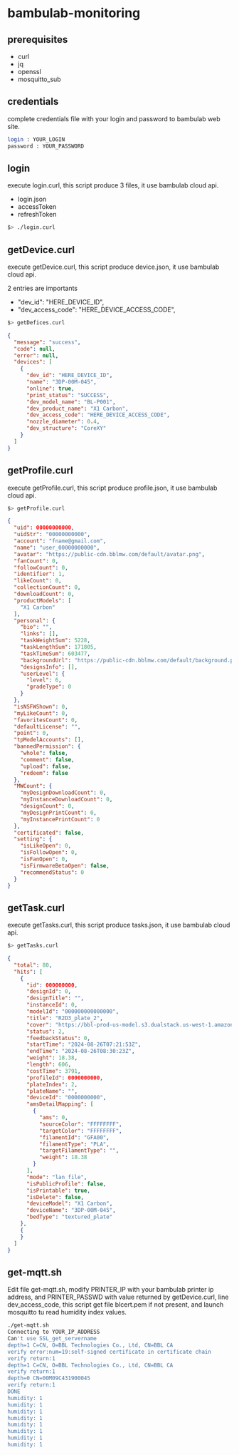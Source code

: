 # bambulab-monitoring

## prerequisites

* curl
* jq
* openssl
* mosquitto_sub

## credentials

complete credentials file with your login and password to bambulab web site.

```bash
login : YOUR_LOGIN
password : YOUR_PASSWORD
```

## login

execute login.curl, this script produce 3 files, it use bambulab cloud api.
* login.json
* accessToken
* refreshToken

```bash
$> ./login.curl
```

## getDevice.curl

execute getDevice.curl, this script produce device.json, it use bambulab cloud api.

2 entries are importants 
* "dev_id": "HERE_DEVICE_ID",
* "dev_access_code": "HERE_DEVICE_ACCESS_CODE",

```bash
$> getDefices.curl
```
```json
{
  "message": "success",
  "code": null,
  "error": null,
  "devices": [
    {
      "dev_id": "HERE_DEVICE_ID",
      "name": "3DP-00M-045",
      "online": true,
      "print_status": "SUCCESS",
      "dev_model_name": "BL-P001",
      "dev_product_name": "X1 Carbon",
      "dev_access_code": "HERE_DEVICE_ACCESS_CODE",
      "nozzle_diameter": 0.4,
      "dev_structure": "CoreXY"
    }
  ]
}
```

## getProfile.curl

execute getProfile.curl, this script produce profile.json, it use bambulab cloud api.

```bash
$> getProfile.curl
```
```json
{
  "uid": 00000000000,
  "uidStr": "00000000000",
  "account": "fname@gmail.com",
  "name": "user_00000000000",
  "avatar": "https://public-cdn.bblmw.com/default/avatar.png",
  "fanCount": 0,
  "followCount": 0,
  "identifier": 1,
  "likeCount": 0,
  "collectionCount": 0,
  "downloadCount": 0,
  "productModels": [
    "X1 Carbon"
  ],
  "personal": {
    "bio": "",
    "links": [],
    "taskWeightSum": 5228,
    "taskLengthSum": 171805,
    "taskTimeSum": 603477,
    "backgroundUrl": "https://public-cdn.bblmw.com/default/background.png",
    "designsInfo": [],
    "userLevel": {
      "level": 6,
      "gradeType": 0
    }
  },
  "isNSFWShown": 0,
  "myLikeCount": 0,
  "favoritesCount": 0,
  "defaultLicense": "",
  "point": 0,
  "tpModelAccounts": [],
  "bannedPermission": {
    "whole": false,
    "comment": false,
    "upload": false,
    "redeem": false
  },
  "MWCount": {
    "myDesignDownloadCount": 0,
    "myInstanceDownloadCount": 0,
    "designCount": 0,
    "myDesignPrintCount": 0,
    "myInstancePrintCount": 0
  },
  "certificated": false,
  "setting": {
    "isLikeOpen": 0,
    "isFollowOpen": 0,
    "isFanOpen": 0,
    "isFirmwareBetaOpen": false,
    "recommendStatus": 0
  }
}
```


## getTask.curl

execute getTasks.curl, this script produce tasks.json, it use bambulab cloud api.

```bash
$> getTasks.curl
```
```json
{
  "total": 80,
  "hits": [
    {
      "id": 000000000,
      "designId": 0,
      "designTitle": "",
      "instanceId": 0,
      "modelId": "000000000000000",
      "title": "R2D3_plate_2",
      "cover": "https://bbl-prod-us-model.s3.dualstack.us-west-1.amazonaws.com/private/...",
      "status": 2,
      "feedbackStatus": 0,
      "startTime": "2024-08-26T07:21:53Z",
      "endTime": "2024-08-26T08:30:23Z",
      "weight": 18.38,
      "length": 606,
      "costTime": 3791,
      "profileId": 0000000000,
      "plateIndex": 2,
      "plateName": "",
      "deviceId": "0000000000",
      "amsDetailMapping": [
        {
          "ams": 0,
          "sourceColor": "FFFFFFFF",
          "targetColor": "FFFFFFFF",
          "filamentId": "GFA00",
          "filamentType": "PLA",
          "targetFilamentType": "",
          "weight": 18.38
        }
      ],
      "mode": "lan_file",
      "isPublicProfile": false,
      "isPrintable": true,
      "isDelete": false,
      "deviceModel": "X1 Carbon",
      "deviceName": "3DP-00M-045",
      "bedType": "textured_plate"
    },
    {
    }
  ]
}
```

## get-mqtt.sh

Edit file get-mqtt.sh, modify PRINTER_IP with your bambulab printer ip address, and PRINTER_PASSWD with value returned by getDevice.curl, line dev_access_code, this script get file blcert.pem if not present, and launch mosquitto tu read humidity index values.

```bash
./get-mqtt.sh
Connecting to YOUR_IP_ADDRESS
Can't use SSL_get_servername
depth=1 C=CN, O=BBL Technologies Co., Ltd, CN=BBL CA
verify error:num=19:self-signed certificate in certificate chain
verify return:1
depth=1 C=CN, O=BBL Technologies Co., Ltd, CN=BBL CA
verify return:1
depth=0 CN=00M09C431900045
verify return:1
DONE
humidity: 1
humidity: 1
humidity: 1
humidity: 1
humidity: 1
humidity: 1
humidity: 1
humidity: 1
```
